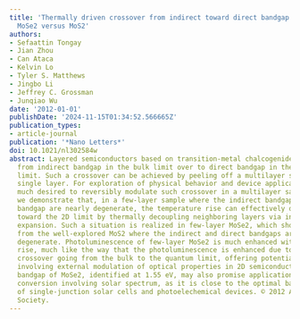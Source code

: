 ```yaml
---
title: 'Thermally driven crossover from indirect toward direct bandgap in 2D Semiconductors:
  MoSe2 versus MoS2'
authors:
- Sefaattin Tongay
- Jian Zhou
- Can Ataca
- Kelvin Lo
- Tyler S. Matthews
- Jingbo Li
- Jeffrey C. Grossman
- Junqiao Wu
date: '2012-01-01'
publishDate: '2024-11-15T01:34:52.566665Z'
publication_types:
- article-journal
publication: '*Nano Letters*'
doi: 10.1021/nl302584w
abstract: Layered semiconductors based on transition-metal chalcogenides usually cross
  from indirect bandgap in the bulk limit over to direct bandgap in the quantum (2D)
  limit. Such a crossover can be achieved by peeling off a multilayer sample to a
  single layer. For exploration of physical behavior and device applications, it is
  much desired to reversibly modulate such crossover in a multilayer sample. Here
  we demonstrate that, in a few-layer sample where the indirect bandgap and direct
  bandgap are nearly degenerate, the temperature rise can effectively drive the system
  toward the 2D limit by thermally decoupling neighboring layers via interlayer thermal
  expansion. Such a situation is realized in few-layer MoSe2, which shows stark contrast
  from the well-explored MoS2 where the indirect and direct bandgaps are far from
  degenerate. Photoluminescence of few-layer MoSe2 is much enhanced with the temperature
  rise, much like the way that the photoluminescence is enhanced due to the bandgap
  crossover going from the bulk to the quantum limit, offering potential applications
  involving external modulation of optical properties in 2D semiconductors. The direct
  bandgap of MoSe2, identified at 1.55 eV, may also promise applications in energy
  conversion involving solar spectrum, as it is close to the optimal bandgap value
  of single-junction solar cells and photoelechemical devices. © 2012 American Chemical
  Society.
---
```


